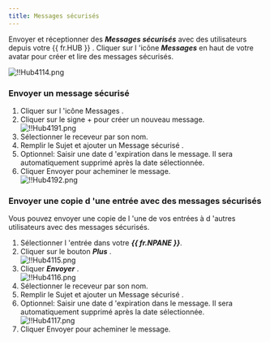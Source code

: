 ```yaml
---
title: Messages sécurisés
---
```

Envoyer et réceptionner des ***Messages sécurisés*** avec des utilisateurs depuis votre {{ fr.HUB }} . Cliquer sur l 'icône ***Messages*** en haut de votre avatar pour créer et lire des messages sécurisés.  

![!!Hub4114.png](https://webdevolutions.azureedge.net/docs/fr/hub/Hub4114.png) 

### Envoyer un message sécurisé 

1. Cliquer sur l 'icône Messages . 
1. Cliquer sur le signe + pour créer un nouveau message.  
![!!Hub4191.png](https://webdevolutions.azureedge.net/docs/fr/hub/Hub4191.png) 
1. Sélectionner le receveur par son nom. 
1. Remplir le Sujet et ajouter un Message sécurisé . 
1. Optionnel: Saisir une date d 'expiration dans le message. Il sera automatiquement supprimé après la date sélectionnée. 
1. Cliquer Envoyer pour acheminer le message.  
![!!Hub4192.png](https://webdevolutions.azureedge.net/docs/fr/hub/Hub4192.png) 

### Envoyer une copie d 'une entrée avec des messages sécurisés 

Vous pouvez envoyer une copie de l 'une de vos entrées à d 'autres utilisateurs avec des messages sécurisés.  

1. Sélectionner l 'entrée dans votre ***{{ fr.NPANE }}***. 
1. Cliquer sur le bouton ***Plus*** .  
![!!Hub4115.png](https://webdevolutions.azureedge.net/docs/fr/hub/Hub4115.png) 
1. Cliquer ***Envoyer*** .  
![!!Hub4116.png](https://webdevolutions.azureedge.net/docs/fr/hub/Hub4116.png) 
1. Sélectionner le receveur par son nom. 
1. Remplir le Sujet et ajouter un Message sécurisé . 
1. Optionnel: Saisir une date d 'expiration dans le message. Il sera automatiquement supprimé après la date sélectionnée.  
![!!Hub4117.png](https://webdevolutions.azureedge.net/docs/fr/hub/Hub4117.png) 
1. Cliquer Envoyer pour acheminer le message. 

